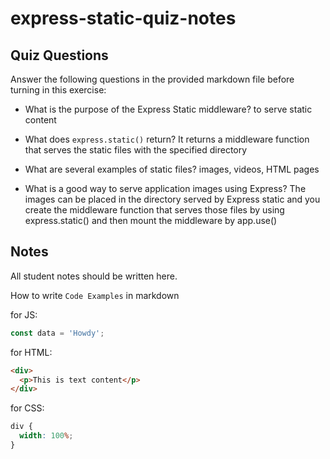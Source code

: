 # express-static-quiz-notes

## Quiz Questions

Answer the following questions in the provided markdown file before turning in this exercise:

- What is the purpose of the Express Static middleware?
  to serve static content

- What does `express.static()` return?
  It returns a middleware function that serves the static files with the specified directory

- What are several examples of static files?
  images, videos, HTML pages

- What is a good way to serve application images using Express?
  The images can be placed in the directory served by Express static and you create the middleware function
  that serves those files by using express.static() and then mount the middleware by app.use()

## Notes

All student notes should be written here.

How to write `Code Examples` in markdown

for JS:

```javascript
const data = 'Howdy';
```

for HTML:

```html
<div>
  <p>This is text content</p>
</div>
```

for CSS:

```css
div {
  width: 100%;
}
```
